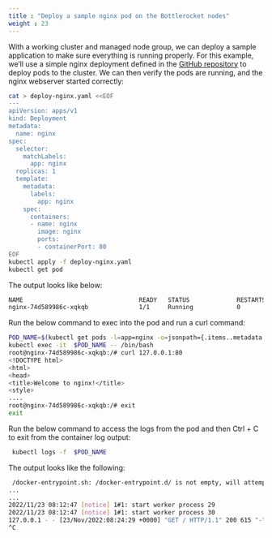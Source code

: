 ```yaml
---
title : "Deploy a sample nginx pod on the Bottlerocket nodes"
weight : 23
---
```


With a working cluster and managed node group, we can deploy a sample application to make sure everything is running properly. For this example, we’ll use a simple nginx deployment defined in the [GitHub repository](https://github.com/aws-samples/containers-blog-maelstrom/tree/main/cis-bottlerocket-benchmark-eks) to deploy pods to the cluster. We can then verify the pods are running, and the nginx webserver started correctly:

```bash
cat > deploy-nginx.yaml <<EOF
---
apiVersion: apps/v1
kind: Deployment
metadata:
  name: nginx
spec:
  selector:
    matchLabels:
      app: nginx
  replicas: 1
  template:
    metadata:
      labels:
        app: nginx
    spec:
      containers:
      - name: nginx
        image: nginx
        ports:
        - containerPort: 80
EOF
kubectl apply -f deploy-nginx.yaml
kubectl get pod
```
The output looks like below:

```bash
NAME                                READY   STATUS             RESTARTS       AGE
nginx-74d589986c-xqkqb              1/1     Running            0                 8s
```

Run the below command to exec into the pod and run a curl command:

```bash
POD_NAME=$(kubectl get pods -l=app=nginx -o=jsonpath={.items..metadata.name})
kubectl exec -it  $POD_NAME -- /bin/bash
root@nginx-74d589986c-xqkqb:/# curl 127.0.0.1:80
<!DOCTYPE html>
<html>
<head>
<title>Welcome to nginx!</title>
<style>
....
root@nginx-74d589986c-xqkqb:/# exit
exit
```

Run the below command to access the logs from the pod and then Ctrl + C to exit from the container log output:

```bash
 kubectl logs -f  $POD_NAME  
```

The output looks like the following:

```bash
 /docker-entrypoint.sh: /docker-entrypoint.d/ is not empty, will attempt to perform configuration
...
...
2022/11/23 08:12:47 [notice] 1#1: start worker process 29
2022/11/23 08:12:47 [notice] 1#1: start worker process 30
127.0.0.1 - - [23/Nov/2022:08:24:29 +0000] "GET / HTTP/1.1" 200 615 "-" "curl/7.74.0" "-"
^C
```


